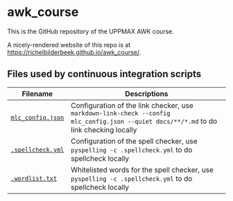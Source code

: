 # awk_course

This is the GitHub repository of the UPPMAX AWK course.

A nicely-rendered website of this repo is at <https://richelbilderbeek.github.io/awk_course/>.

## Files used by continuous integration scripts

<!-- markdownlint-disable MD013 --><!-- Tables cannot be split up over lines, hence will break 80 characters per line -->

Filename                           |Descriptions
-----------------------------------|------------------------------------------------------------------------------------------------------
[`mlc_config.json`](mlc_config.json) |Configuration of the link checker, use `markdown-link-check --config mlc_config.json --quiet docs/**/*.md` to do link checking locally
[`.spellcheck.yml`](.spellcheck.yml) |Configuration of the spell checker, use `pyspelling -c .spellcheck.yml` to do spellcheck locally
[`.wordlist.txt`](.wordlist.txt)     |Whitelisted words for the spell checker, use `pyspelling -c .spellcheck.yml` to do spellcheck locally

<!-- markdownlint-enable MD013 -->
